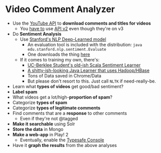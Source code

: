 Video Comment Analyzer
======================

* Use the [YouTube API](https://developers.google.com/youtube/) to
  **download comments and titles for videos**
    * You [have to](https://developers.google.com/youtube/2.0/developers_guide_protocol_comments#Retrieve_comments)
      use [API v2](https://developers.google.com/youtube/2.0/developers_guide_java)
      even though they're on v3
* Do **Sentiment Analysis**
    * Use [Stanford's NLP Deep-Learned model](http://www-nlp.stanford.edu/sentiment/code.html)
        * An evaluation tool is included with the distribution:
          `java edu.stanford.nlp.sentiment.Evaluate`
        * One downloads the thing [here](http://nlp.stanford.edu/software/corenlp.shtml)
    * If it comes to training my own, there's:
        * [UC-Berklee Student's old-ish Scala Sentiment Learner](https://github.com/rxin/mining-sentiment)
        * [A shitty-ish-looking Java Learner that uses Hadoop/HBase](https://github.com/fads-io/SentimentAnalysis)
        * Tons of Data saved in Chrome/Data
        * But please don't resort to this. Just call `NLTK` if need-really-be.
* Learn what **types of videos** get good/bad sentiment?
* **Label spam**
* What videos get a lot/high-**proportion of spam**?
* Categorize **types of spam**
* Categorize **types of legitimate comments**
* Find comments that are a **response** to other comments
    * Even if they're not @tagged
* **Make it searchable** using Solr
* **Store the data** in Mongo
* **Make a web-app** in Play! 2
    * Eventually, enable the [Typesafe Console](http://typesafe.com/platform/runtime/console)
* Have it **graph the results** from the above analyses

